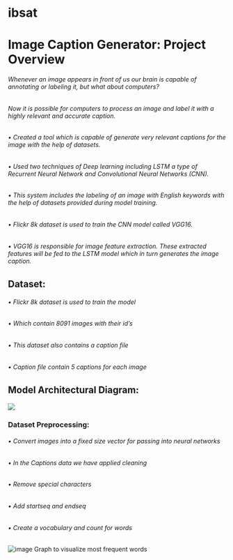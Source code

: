  # ibsat
 
 
# Image Caption Generator: Project Overview
 ###### Whenever an image appears in front of us our brain is capable of annotating or labeling it, but what about computers? 
 ###### Now it is possible for computers to process an image and label it with a highly relevant and accurate caption.
 ###### •	Created a tool which is capable of generate very relevant captions for the image with the help of datasets.
 ###### •	Used two techniques of Deep learning including LSTM a type of Recurrent Neural Network and Convolutional Neural Networks (CNN).
 ###### •	This system includes the labeling of an image with English keywords with the help of datasets provided during model training. 
 ###### •	Flickr 8k dataset is used to train the CNN model called VGG16. 
 ###### •	VGG16 is responsible for image feature extraction. These extracted features will be fed to the LSTM model which in turn generates the image caption.
 
## Dataset:
 ###### •	Flickr 8k dataset is used to train the model
 ###### •	Which contain 8091 images with their id’s
 ###### •	This dataset also contains a caption file 
 ###### •	Caption file contain 5 captions for each image
 
## Model Architectural Diagram:

![](https://user-images.githubusercontent.com/115410634/194777567-4ba3dc59-4632-4fe6-b450-4e4c12d15375.png)

### Dataset Preprocessing:
###### •	Convert images into a fixed size vector for passing into neural networks 
###### •	In the Captions data we have applied cleaning
###### •	Remove special characters
###### •	Add startseq and endseq
###### •	Create a vocabulary and count for words

![image](https://user-images.githubusercontent.com/115410634/194777909-d5c19a91-4eb7-4475-ab7d-22614ba546a5.png)
                                Graph to visualize most frequent words







